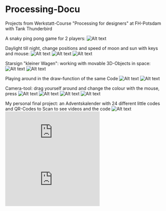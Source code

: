 # Processing-Docu
Projects from Werkstatt-Course "Processing for designers" at FH-Potsdam with Tank Thunderbird


A snaky ping pong game for 2 players:
![Alt text](https://github.com/leleschlaich/Processing-Docu/blob/master/img/01.png?raw=true "Title")

Daylight till night, change positions and speed of moon and sun with keys and mouse:
![Alt text](https://github.com/leleschlaich/Processing-Docu/blob/master/img/02.png?raw=true "Title")
![Alt text](https://github.com/leleschlaich/Processing-Docu/blob/master/img/03.png?raw=true "Title")
![Alt text](https://github.com/leleschlaich/Processing-Docu/blob/master/img/04.png?raw=true "Title")

Starsign "kleiner Wagen": working with movable 3D-Objects in space:
![Alt text](https://github.com/leleschlaich/Processing-Docu/blob/master/img/05.png?raw=true "Title")
![Alt text](https://github.com/leleschlaich/Processing-Docu/blob/master/img/06.png?raw=true "Title")

Playing around in the draw-function of the same Code
![Alt text](https://github.com/leleschlaich/Processing-Docu/blob/master/img/07.png?raw=true "Title")
![Alt text](https://github.com/leleschlaich/Processing-Docu/blob/master/img/08.png?raw=true "Title")

Camera-tool: drag yourself around and change the colour with the mouse, press 
![Alt text](https://github.com/leleschlaich/Processing-Docu/blob/master/img/09.png?raw=true "Title")
![Alt text](https://github.com/leleschlaich/Processing-Docu/blob/master/img/10.png?raw=true "Title")
![Alt text](https://github.com/leleschlaich/Processing-Docu/blob/master/img/11.png?raw=true "Title")
![Alt text](https://github.com/leleschlaich/Processing-Docu/blob/master/img/12.png?raw=true "Title")

My personal final project: an Adventskalender with 24 different little codes and QR-Codes to Scan to see videos and the code
![Alt text](https://github.com/leleschlaich/Processing-Docu/blob/master/img/13.png?raw=true "Title")
![Alt text](https://github.com/leleschlaich/Processing-Docu/blob/master/img/14.pdf?raw=true "Title")
![Alt text](https://github.com/leleschlaich/Processing-Docu/blob/master/img/15.pdf?raw=true "Title")







